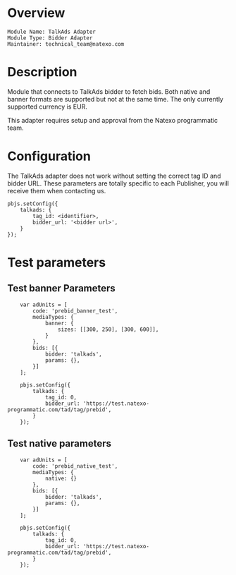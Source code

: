 # Overview

```
Module Name: TalkAds Adapter
Module Type: Bidder Adapter
Maintainer: technical_team@natexo.com
```

# Description

Module that connects to TalkAds bidder to fetch bids.
Both native and banner formats are supported but not at the same time.
The only currently supported currency is EUR.

This adapter requires setup and approval from the Natexo programmatic team.

# Configuration

The TalkAds adapter does not work without setting the correct tag ID and bidder URL.
These parameters are totally specific to each Publisher, you will receive them when contacting us.

```
pbjs.setConfig({
    talkads: {
        tag_id: <identifier>,
        bidder_url: '<bidder url>',
    }
});
```

# Test parameters

## Test banner Parameters

```
    var adUnits = [
        code: 'prebid_banner_test',
        mediaTypes: {
            banner: {
                sizes: [[300, 250], [300, 600]],
            }
        },
        bids: [{
            bidder: 'talkads',
            params: {},
        }]
    ];

    pbjs.setConfig({
        talkads: {
            tag_id: 0,
            bidder_url: 'https://test.natexo-programmatic.com/tad/tag/prebid',
        }
    });
```

## Test native parameters

```
    var adUnits = [
        code: 'prebid_native_test',
        mediaTypes: {
            native: {}
        },
        bids: [{
            bidder: 'talkads',
            params: {},
        }]
    ];

    pbjs.setConfig({
        talkads: {
            tag_id: 0,
            bidder_url: 'https://test.natexo-programmatic.com/tad/tag/prebid',
        }
    });
```

